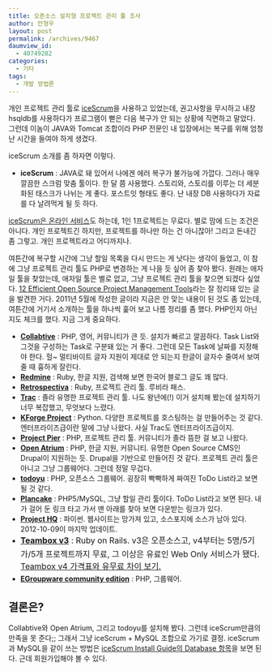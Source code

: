 ```yaml
---
title: 오픈소스 설치형 프로젝트 관리 툴 조사
author: 안형우
layout: post
permalink: /archives/9467
daumview_id:
  - 40749282
categories:
  - 기타
tags:
  - 개발 방법론
---
```

개인 프로젝트 관리 툴로 [iceScrum][1]을 사용하고 있었는데, 권고사항을 무시하고 내장 hsqldb를 사용하다가 프로그램이 뻗은 다음 복구가 안 되는 상황에 직면하고 말았다. 그런데 이놈이 JAVA와 Tomcat 조합이라 PHP 전문인 내 입장에서는 복구를 위해 엄청난 시간을 들여야 하게 생겼다.

iceScrum 소개를 좀 하자면 이렇다.

*   **iceScrum** : JAVA로 돼 있어서 나에겐 에러 복구가 불가능에 가깝다. 그러나 매우 깔끔한 스크럼 맞춤 툴이다. 한 달 쯤 사용했다. 스토리와, 스토리를 이루는 더 세분화된 태스크가 나뉘는 게 좋다. 포스트잇 형태도 좋다. 난 내장 DB 사용하다가 자료를 다 날려먹게 될 듯 하다.

[iceScrum은 온라인 서비스][2]도 하는데, 1인 1프로젝트는 무료다. 별로 맘에 드는 조건은 아니다. 개인 프로젝트긴 하지만, 프로젝트를 하나만 하는 건 아니잖아! 그리고 돈내긴 좀 그렇고. 개인 프로젝트라고 어디까지나.

여튼간에 복구할 시간에 그냥 할일 목록을 다시 만드는 게 낫다는 생각이 들었고, 이 참에 그냥 프로젝트 관리 툴도 PHP로 변경하는 게 나을 듯 싶어 좀 찾아 봤다. 원래는 애자일 툴을 찾았는데, 애자일 툴은 별로 없고, 그냥 프로젝트 관리 툴을 찾으면 되겠다 싶었다. [12 Efficient Open Source Project Management Tools][3]라는 잘 정리돼 있는 글을 발견한 거다. 2011년 5월에 작성한 글이라 지금은 안 맞는 내용이 된 것도 좀 있는데, 여튼간에 거기서 소개하는 툴을 하나씩 훑어 보고 나름 정리를 좀 했다. PHP인지 아닌지도 체크를 했다. 지금 그게 중요하다.

*   [**Collabtive**][4] : PHP, 영어, 커뮤니티가 큰 듯. 설치가 빠르고 깔끔하다. Task List와 그것을 구성하는 Task로 구분돼 있는 거 좋다. 그런데 모든 Task에 날짜를 지정해야 한다. 헐~ 멀티바이트 글자 지원이 제대로 안 되는지 한글이 글자수 줄여서 보여 줄 때 흉하게 잘린다.
*   [**Redmine**][5] : Ruby, 한글 지원, 검색해 보면 한국어 블로그 글도 꽤 많다.
*   [**Retrospectiva**][6] : Ruby, 프로젝트 관리 툴. 루비라 패스.
*   [**Trac**][7] : 졸라 유명한 프로젝트 관리 툴. 나도 왕년에(!) 이거 설치해 봤는데 설치하기 너무 복잡했고, 무엇보다 느렸다.
*   [**KForge Project**][8] : Python. 다양한 프로젝트를 호스팅하는 걸 만들어주는 것 같다. 엔터프라이즈급이란 말에 그냥 나왔다. 사실 Trac도 엔터프라이즈급이지.
*   [**Project Pier**][9] : PHP, 프로젝트 관리 툴. 커뮤니티가 졸라 뜸한 걸 보고 나왔다.
*   [**Open Atrium**][10] : PHP, 한글 지원, 커뮤니티. 유명한 Open Source CMS인 Drupal이 지원하는 듯. Drupal을 기반으로 만들어진 것 같다. 프로젝트 관리 툴은 아니고 그냥 그룹웨어다. 그런데 정말 무겁다.
*   [**todoyu**][11] : PHP, 오픈소스 그룹웨어. 굉장히 빡빡하게 짜여진 ToDo List라고 보면 될 것 같다.
*   [**Plancake**][12] : PHP5/MySQL, 그냥 할일 관리 툴이다. ToDo List라고 보면 된다. 내가 걸어 둔 링크 타고 가서 맨 아래를 찾아 보면 다운받는 링크가 있다.
*   [**Project HQ**][13] : 파이썬. 웹사이트는 망가져 있고, 소스포지에 소스가 남아 있다. 2012-10-09이 마지막 업데이트.
*   <span style="line-height: 1.714285714; font-size: 1rem;"><a href="https://github.com/teambox/teambox"><strong>Teambox v3</strong></a> : Ruby on Rails. v3은 오픈소스고, v4부터는 5명/5기가/5개 프로젝트까지 무료, 그 이상은 유료인 Web Only 서비스가 됐다. <a href="http://teambox.com/pricing/">Teambox v4 가격표와 유무료 차이 보기.</a></span>
*   [**EGroupware community edition**][14] : PHP, 그룹웨어.

## 결론은?

Collabtive와 Open Atrium, 그리고 todoyu를 설치해 봤다. 그런데 iceScrum만큼의 만족을 못 준다;; 그래서 그냥 iceScrum + MySQL 조합으로 가기로 결정. iceScrum과 MySQL을 같이 쓰는 방법은 [iceScrum Install Guide의 Database 항목][15]을 보면 된다. 근데 회원가입해야 볼 수 있다.

 [1]: http://www.icescrum.org/en/
 [2]: https://www.kagilum.com/icescrum-hosting/
 [3]: http://blueblots.com/tools/12-efficient-open-source-project-management-tools/
 [4]: http://collabtive.o-dyn.de/index.php
 [5]: http://www.redmine.org/
 [6]: http://retrospectiva.org/overview
 [7]: http://trac.edgewall.org/
 [8]: http://www.kforgeproject.com/
 [9]: http://www.projectpier.org/
 [10]: http://openatrium.com/
 [11]: http://www.todoyu.com/
 [12]: http://www.plancake.com/open-source
 [13]: http://sourceforge.net/projects/openpm-org/
 [14]: http://www.egroupware.org/community_edition
 [15]: https://www.kagilum.com/documentation/install-guide/#database